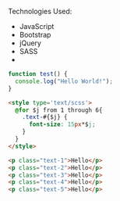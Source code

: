 Technologies Used:
- JavaScript
- Bootstrap
- jQuery
- SASS
- 
```javascript
function test() {
  console.log("Hello World!");
}
```

```html
<style type='text/scss'>
  @for $j from 1 through 6{
    .text-#{$j} {
      font-size: 15px*$j;
    }
  }
</style>

<p class="text-1">Hello</p>
<p class="text-2">Hello</p>
<p class="text-3">Hello</p>
<p class="text-4">Hello</p>
<p class="text-5">Hello</p>
```

